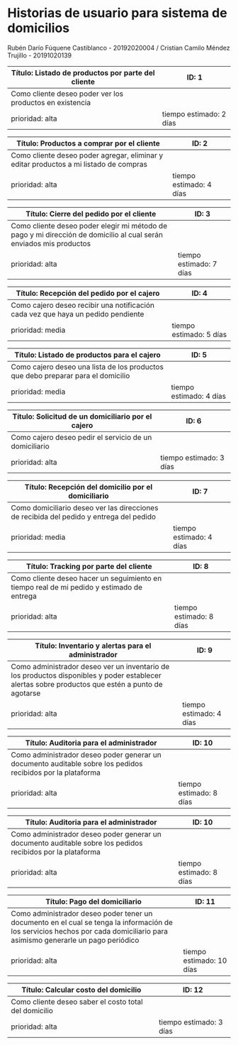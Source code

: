 # Historias de usuario para sistema de domicilios
Rubén Darío Fúquene Castiblanco - 20192020004 / Cristian Camilo Méndez Trujillo - 20191020139

| Título: Listado de productos por parte del cliente  | ID: 1 |
| ------------- | ------------- |
| Como cliente deseo poder ver los productos en existencia |
| prioridad: alta  | tiempo estimado: 2 días |

| Título: Productos a comprar por el cliente  | ID: 2 |
| ------------- | ------------- |
| Como cliente deseo poder agregar, eliminar y editar productos a mi listado de compras |
| prioridad: alta  | tiempo estimado: 4 días |

| Título: Cierre del pedido por el cliente  | ID: 3 |
| ------------- | ------------- |
| Como cliente deseo poder elegir mi método de pago y mi dirección de domicilio al cual serán enviados mis productos |
| prioridad: alta  | tiempo estimado: 7 días |

| Título: Recepción del pedido por el cajero | ID: 4 |
| ------------- | ------------- |
| Como cajero deseo recibir una notificación cada vez que haya un pedido pendiente |
| prioridad: media  | tiempo estimado: 5 días |

| Título: Listado de productos para el cajero | ID: 5 |
| ------------- | ------------- |
| Como cajero deseo una lista de los productos que debo preparar para el domicilio |
| prioridad: media  | tiempo estimado: 4 días |

| Título: Solicitud de un domiciliario por el cajero | ID: 6 |
| ------------- | ------------- |
| Como cajero deseo pedir el servicio de un domiciliario |
| prioridad: alta  | tiempo estimado: 3 días |

| Título: Recepción del domicilio por el domiciliario | ID: 7 |
| ------------- | ------------- |
| Como domiciliario deseo ver las direcciones de recibida del pedido y entrega del pedido |
| prioridad: media  | tiempo estimado: 4 días |

| Título: Tracking por parte del cliente | ID: 8 |
| ------------- | ------------- |
| Como cliente deseo hacer un seguimiento en tiempo real de mi pedido y estimado de entrega |
| prioridad: alta  | tiempo estimado: 8 días |

| Título: Inventario y alertas para el administrador | ID: 9 |
| ------------- | ------------- |
| Como administrador deseo ver un inventario de los productos disponibles y poder establecer alertas sobre productos que estén a punto de agotarse |
| prioridad: alta  | tiempo estimado: 4 días |

| Título: Auditoria para el administrador | ID: 10 |
| ------------- | ------------- |
| Como administrador deseo poder generar un documento auditable sobre los pedidos recibidos por la plataforma |
| prioridad: alta  | tiempo estimado: 8 días |

| Título: Auditoria para el administrador | ID: 10 |
| ------------- | ------------- |
| Como administrador deseo poder generar un documento auditable sobre los pedidos recibidos por la plataforma |
| prioridad: alta  | tiempo estimado: 8 días |

| Título: Pago del domiciliario | ID: 11 |
| ------------- | ------------- |
| Como administrador deseo poder tener un documento en el cual se tenga la información de los servicios hechos por cada domiciliario para asimismo generarle un pago periódico |
| prioridad: alta  | tiempo estimado: 10 días |

| Título: Calcular costo del domicilio | ID: 12 |
| ------------- | ------------- |
| Como cliente deseo saber el costo total del domicilio |
| prioridad: alta  | tiempo estimado: 3 días |
